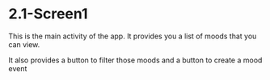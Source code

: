 # 2.1-Screen1

This is the main activity of the app. It provides you a list of moods 
that you can view.

It also provides a button to filter those moods and a button to create a
mood event
